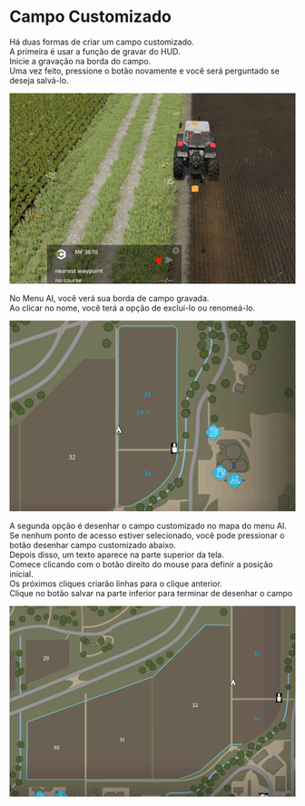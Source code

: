 # Campo Customizado  
Há duas formas de criar um campo customizado.  
A primeira é usar a função de gravar do HUD.  
Inicie a gravação na borda do campo.  
Uma vez feito, pressione o botão novamente e você será perguntado se deseja salvá-lo.  


![Image](../assets/images/recordcustomhelp_0_0_765_510.png)

  
No Menu AI, você verá sua borda de campo gravada.  
Ao clicar no nome, você terá a opção de excluí-lo ou renomeá-lo.  


![Image](../assets/images/donecustomhelp_0_0_765_510.png)

  
A segunda opção é desenhar o campo customizado no mapa do menu AI.  
Se nenhum ponto de acesso estiver selecionado, você pode pressionar o botão desenhar campo customizado abaixo.  
Depois disso, um texto aparece na parte superior da tela.  
Comece clicando com o botão direito do mouse para definir a posição inicial.  
Os próximos cliques criarão linhas para o clique anterior.  
Clique no botão salvar na parte inferior para terminar de desenhar o campo   


![Image](../assets/images/drawcustomhelp_0_0_765_510.png)

